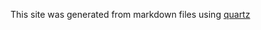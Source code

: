 This site was generated from markdown files using [quartz](https://github.com/jackyzha0/quartz?tab=readme-ov-file)